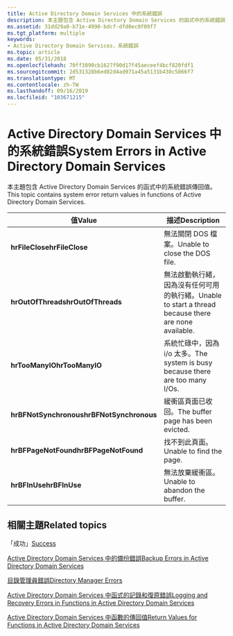 ```yaml
---
title: Active Directory Domain Services 中的系統錯誤
description: 本主題包含 Active Directory Domain Services 的函式中的系統錯誤傳回值。
ms.assetid: 31dd29a0-b71e-4990-bdcf-dfd0ec0f09f7
ms.tgt_platform: multiple
keywords:
- Active Directory Domain Services，系統錯誤
ms.topic: article
ms.date: 05/31/2018
ms.openlocfilehash: 70ff3890cb1627f90d17f45aeceef4bcf820fdf1
ms.sourcegitcommit: 2d531328b6ed82d4ad971a45a5131b430c5866f7
ms.translationtype: MT
ms.contentlocale: zh-TW
ms.lasthandoff: 09/16/2019
ms.locfileid: "103671215"
---
```

# <a name="system-errors-in-active-directory-domain-services"></a><span data-ttu-id="4e246-104">Active Directory Domain Services 中的系統錯誤</span><span class="sxs-lookup"><span data-stu-id="4e246-104">System Errors in Active Directory Domain Services</span></span>

<span data-ttu-id="4e246-105">本主題包含 Active Directory Domain Services 的函式中的系統錯誤傳回值。</span><span class="sxs-lookup"><span data-stu-id="4e246-105">This topic contains system error return values in functions of Active Directory Domain Services.</span></span>



| <span data-ttu-id="4e246-106">值</span><span class="sxs-lookup"><span data-stu-id="4e246-106">Value</span></span>                             | <span data-ttu-id="4e246-107">描述</span><span class="sxs-lookup"><span data-stu-id="4e246-107">Description</span></span>                                                           |
|-----------------------------------|-----------------------------------------------------------------------|
| <span data-ttu-id="4e246-108">**hrFileClose**</span><span class="sxs-lookup"><span data-stu-id="4e246-108">**hrFileClose**</span></span><br/>        | <span data-ttu-id="4e246-109">無法關閉 DOS 檔案。</span><span class="sxs-lookup"><span data-stu-id="4e246-109">Unable to close the DOS file.</span></span><br/>                              |
| <span data-ttu-id="4e246-110">**hrOutOfThreads**</span><span class="sxs-lookup"><span data-stu-id="4e246-110">**hrOutOfThreads**</span></span><br/>     | <span data-ttu-id="4e246-111">無法啟動執行緒，因為沒有任何可用的執行緒。</span><span class="sxs-lookup"><span data-stu-id="4e246-111">Unable to start a thread because there are none available.</span></span><br/> |
| <span data-ttu-id="4e246-112">**hrTooManyIO**</span><span class="sxs-lookup"><span data-stu-id="4e246-112">**hrTooManyIO**</span></span><br/>        | <span data-ttu-id="4e246-113">系統忙碌中，因為 i/o 太多。</span><span class="sxs-lookup"><span data-stu-id="4e246-113">The system is busy because there are too many I/Os.</span></span><br/>        |
| <span data-ttu-id="4e246-114">**hrBFNotSynchronous**</span><span class="sxs-lookup"><span data-stu-id="4e246-114">**hrBFNotSynchronous**</span></span><br/> | <span data-ttu-id="4e246-115">緩衝區頁面已收回。</span><span class="sxs-lookup"><span data-stu-id="4e246-115">The buffer page has been evicted.</span></span><br/>                          |
| <span data-ttu-id="4e246-116">**hrBFPageNotFound**</span><span class="sxs-lookup"><span data-stu-id="4e246-116">**hrBFPageNotFound**</span></span><br/>   | <span data-ttu-id="4e246-117">找不到此頁面。</span><span class="sxs-lookup"><span data-stu-id="4e246-117">Unable to find the page.</span></span><br/>                                   |
| <span data-ttu-id="4e246-118">**hrBFInUse**</span><span class="sxs-lookup"><span data-stu-id="4e246-118">**hrBFInUse**</span></span><br/>          | <span data-ttu-id="4e246-119">無法放棄緩衝區。</span><span class="sxs-lookup"><span data-stu-id="4e246-119">Unable to abandon the buffer.</span></span><br/>                              |



 

## <a name="related-topics"></a><span data-ttu-id="4e246-120">相關主題</span><span class="sxs-lookup"><span data-stu-id="4e246-120">Related topics</span></span>

<dl> <dt>

<span data-ttu-id="4e246-121">「成功」</span><span class="sxs-lookup"><span data-stu-id="4e246-121">[Success](success.md)</span></span>
</dt> <dt>

[<span data-ttu-id="4e246-122">Active Directory Domain Services 中的備份錯誤</span><span class="sxs-lookup"><span data-stu-id="4e246-122">Backup Errors in Active Directory Domain Services</span></span>](backup-errors-in-active-directory-domain-services.md)
</dt> <dt>

[<span data-ttu-id="4e246-123">目錄管理員錯誤</span><span class="sxs-lookup"><span data-stu-id="4e246-123">Directory Manager Errors</span></span>](directory-manager-errors.md)
</dt> <dt>

[<span data-ttu-id="4e246-124">Active Directory Domain Services 中函式的記錄和復原錯誤</span><span class="sxs-lookup"><span data-stu-id="4e246-124">Logging and Recovery Errors in Functions in Active Directory Domain Services</span></span>](logging-and-recovery-errors-in-functions-in-active-directory-domain-services.md)
</dt> <dt>

[<span data-ttu-id="4e246-125">Active Directory Domain Services 中函數的傳回值</span><span class="sxs-lookup"><span data-stu-id="4e246-125">Return Values for Functions in Active Directory Domain Services</span></span>](return-values-for-functions-in-active-directory-domain-services.md)
</dt> </dl>

 

 





